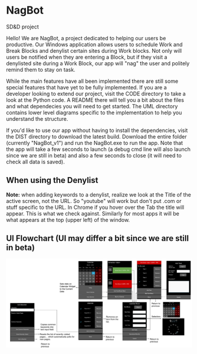 # NagBot
SD&amp;D project

Hello! We are NagBot, a project dedicated to helping our users be productive. Our Windows application allows users to schedule Work and Break Blocks and denylist certain sites during Work blocks. Not only will users be notified when they are entering a Block, but if they visit a denylisted site during a Work Block, our app will "nag" the user and politely remind them to stay on task.

While the main features have all been implemented there are still some special features that have yet to be fully implemented. If you are a developer looking to extend our project, visit the CODE directory to take a look at the Python code. A README there will tell you a bit about the files and what dependecies you will need to get started.
The UML directory contains lower level diagrams specific to the implementation to help you understand the structure.

If you'd like to use our app without having to install the dependencies, visit the DIST directory to download the latest build. Download the entire folder (currently "NagBot_v1") and run the NagBot.exe to run the app. Note that the app will take a few seconds to launch (a debug cmd line will also launch since we are still in beta) and also a few seconds to close (it will need to check all data is saved).

## When using the Denylist

**Note:** when adding keywords to a denylist, realize we look at the Title of the active screen, not the URL. So "youtube" will work but don't put .com or stuff specific to the URL. In Chrome if you hover over the Tab the title
will appear. This is what we check against. Similarly for most apps it will be what appears at the top (upper left) of the window.

## UI Flowchart (UI may differ a bit since we are still in beta)
![](/images/GUI_Flowchart.svg)